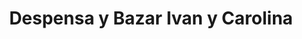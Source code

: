 ---
title: "Despensa y Bazar Ivan y Carolina"
url: /guayaquil/despensa-y-bazar-ivan-y-carolina/
shop: comodidad
---